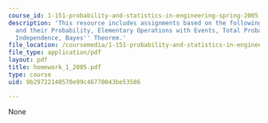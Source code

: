 ```yaml
---
course_id: 1-151-probability-and-statistics-in-engineering-spring-2005
description: 'This resource includes assignments based on the following topics: Events
  and their Probability, Elementary Operations with Events, Total Probability Theorem,
  Independence, Bayes'' Theorem.'
file_location: /coursemedia/1-151-probability-and-statistics-in-engineering-spring-2005/9b29722140570e99c46770043be53586_homework_1_2005.pdf
file_type: application/pdf
layout: pdf
title: homework_1_2005.pdf
type: course
uid: 9b29722140570e99c46770043be53586

---
```

None